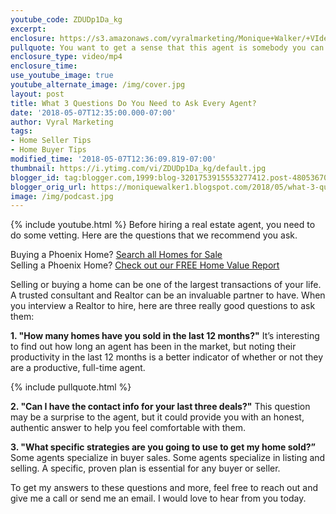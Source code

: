 ```yaml
---
youtube_code: ZDUDp1Da_kg
excerpt:
enclosure: https://s3.amazonaws.com/vyralmarketing/Monique+Walker/+VIdeos/Phoenix+Real+Estate-+What+3+Questions+Do+You+Need+to+Ask+Every+Agent%253F.mp4
pullquote: You want to get a sense that this agent is somebody you can trust.
enclosure_type: video/mp4
enclosure_time:
use_youtube_image: true
youtube_alternate_image: /img/cover.jpg
layout: post
title: What 3 Questions Do You Need to Ask Every Agent?
date: '2018-05-07T12:35:00.000-07:00'
author: Vyral Marketing
tags:
- Home Seller Tips
- Home Buyer Tips
modified_time: '2018-05-07T12:36:09.819-07:00'
thumbnail: https://i.ytimg.com/vi/ZDUDp1Da_kg/default.jpg
blogger_id: tag:blogger.com,1999:blog-3201753915553277412.post-4805367058896762447
blogger_orig_url: https://moniquewalker1.blogspot.com/2018/05/what-3-questions-do-you-need-to-ask.html
image: /img/podcast.jpg
---
```

{% include youtube.html %}
Before hiring a real estate agent, you need to do some vetting. Here are the questions that we recommend you ask.

<div class="post-cta">
Buying a Phoenix Home? <a href="http://www.moniquesells.com/properties/#/" target="_blank">Search all Homes for Sale</a><br>
Selling a Phoenix Home? <a href="http://www.phoenix-house-value.com/" target="_blank">Check out our FREE Home Value Report</a>
</div>

Selling or buying a home can be one of the largest transactions of your life. A trusted consultant and Realtor can be an invaluable partner to have. When you interview a Realtor to hire, here are three really good questions to ask them:

**1. "How many homes have you sold in the last 12 months?"** It’s interesting to find out how long an agent has been in the market, but noting their productivity in the last 12 months is a better indicator of whether or not they are a productive, full-time agent.

{% include pullquote.html %}

**2. "Can I have the contact info for your last three deals?"** This question may be a surprise to the agent, but it could provide you with an honest, authentic answer to help you feel comfortable with them.

**3. "What specific strategies are you going to use to get my home sold?”** Some agents specialize in buyer sales. Some agents specialize in listing and selling. A specific, proven plan is essential for any buyer or seller.

To get my answers to these questions and more, feel free to reach out and give me a call or send me an email. I would love to hear from you today.
